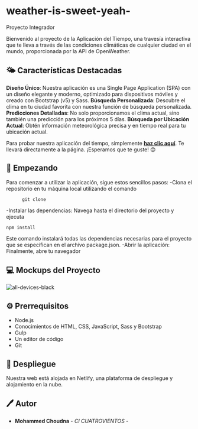 # weather-is-sweet-yeah-
Proyecto Integrador


Bienvenido al proyecto de la Aplicación del Tiempo, una travesía interactiva que te lleva a través de las condiciones climáticas de cualquier ciudad en el mundo, proporcionada por la API de OpenWeather.

## 🌤️ Características Destacadas
**Diseño Único**: Nuestra aplicación es una Single Page Application (SPA) con un diseño elegante y moderno, optimizado para dispositivos móviles y creado con Bootstrap (v5) y Sass.
**Búsqueda Personalizada**: Descubre el clima en tu ciudad favorita con nuestra función de búsqueda personalizada.
**Predicciones Detalladas**: No solo proporcionamos el clima actual, sino también una predicción para los próximos 5 días.
**Búsqueda por Ubicación Actual**: Obtén información meteorológica precisa y en tiempo real para tu ubicación actual.


Para probar nuestra aplicación del tiempo, simplemente [**haz clic aquí**](https://weather-is-sweet-yeah.netlify.app/). Te llevará directamente a la página. ¡Esperamos que te guste! 😊

## 🚀 Empezando

Para comenzar a utilizar la aplicación, sigue estos sencillos pasos:
-Clona el repositorio en tu máquina local utilizando el comando
          
          git clone 

-Instalar las dependencias: Navega hasta el directorio del proyecto y ejecuta 

    npm install
Este comando instalará todas las dependencias necesarias para el proyecto que se especifican en el archivo package.json.
-Abrir la aplicación: Finalmente, abre tu navegador 
          
## 💻 Mockups del Proyecto

![all-devices-black](https://github.com/MohammedChoudna0/weather-is-sweet-yeah-/assets/117014262/a8bc3cdd-9290-403a-aee0-f2e449730517)


## ⚙️ Prerrequisitos
- Node.js
- Conocimientos de HTML, CSS, JavaScript, Sass y Bootstrap
- Gulp
- Un editor de código
- Git


## 🚀 Despliegue 

Nuestra  web está alojada en Netlify, una plataforma de despliegue y alojamiento en la nube. 


## 🖊️ Autor

  - **Mohammed Choudna** - *CI CUATROVIENTOS* -
    

